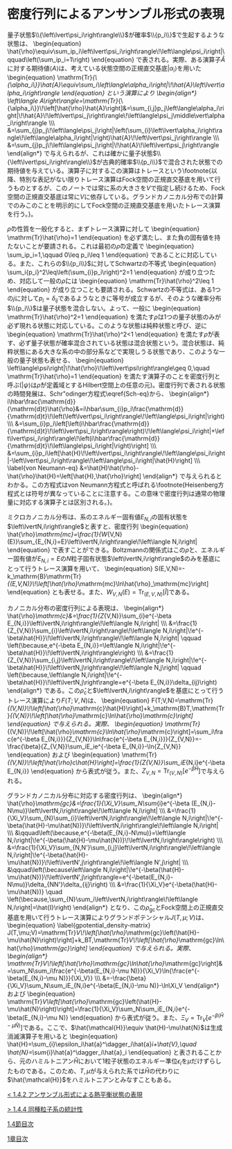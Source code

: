 # 密度行列によるアンサンブル形式の表現
量子状態$\\{\left\lvert\psi_i\right\rangle\\}$が確率$\\{p_i\\}$で生起するような状態は、
	\begin{equation}
		\hat{\rho}\equiv\sum_ip_i\left\lvert\psi_i\right\rangle\\!\left\langle\psi_i\right|\qquad\left(\sum_ip_i=1\right)
	\end{equation}
で表される。実際、ある演算子$\hat{A}$に対する期待値$\left\langle A\right\rangle$は、考えている状態空間の正規直交基底$\left\lvert\alpha_i\right\rangle$を用いた
	\begin{equation}
		\mathrm{Tr}_{\\{\alpha_i\\}}\hat{A}\equiv\sum_i\left\langle\alpha_i\right|\\!\hat{A}\left\lvert\alpha_i\right\rangle
	\end{equation}
という演算により
	\begin{align\*}
		\left\langle A\right\rangle=\mathrm{Tr}_{\\{\alpha_i\\}}\\!\left[\hat{\rho}\hat{A}\right]&=\sum_{i,j}p_j\left\langle\alpha_i\right|\\!\hat{A}\\!\left\lvert\psi_j\right\rangle\\!\left\langle\psi_j\middle\vert\alpha_i\right\rangle \\\\\\
		&=\sum_{j}p_j\\!\left\langle\psi_j\right|\left(\sum_{i}\left\lvert\alpha_i\right\rangle\\!\left\langle\alpha_i\right|\right)\hat{A}\\!\left\lvert\psi_j\right\rangle \\\\\\
		&=\sum_{j}p_j\\!\left\langle\psi_j\right|\\!\hat{A}\\!\left\lvert\psi_j\right\rangle
	\end{align\*}
で与えられるが、これは確かに量子状態$\\{\left\lvert\psi_i\right\rangle\\}$が古典的確率$\\{p_i\\}$で混合された状態での期待値を与えている。演算子に対するこの演算はトレースという\footnote{以降、特別な表記がない限りトレース演算はFock空間の正規直交基底を用いて行うものとするが、このノートでは常に系の大きさを$V$で指定し続けるため、Fock空間の正規直交基底は常に$V$に依存している。グランドカノニカル分布での計算でのみこのことを明示的にしてFock空間の正規直交基底を用いたトレース演算を行う。}。

$\hat{\rho}$の性質を一般化すると、まずトレース演算に対して
	\begin{equation}
		\mathrm{Tr}\hat{\rho}=1
	\end{equation}
を必ず満たし、また負の固有値を持たないことが要請される。これは最初の$\hat{\rho}$の定義で
	\begin{equation}
		\sum_ip_i=1,\qquad 0\leq p_i\leq 1
	\end{equation}
であることに対応している。また、これらの$\\{p_i\\}$に対してSchwartzの不等式
	\begin{equation}
		\sum_i{p_i}^2\leq\left(\sum_{i}p_i\right)^2=1
	\end{equation}
が成り立つため、対応して一般の$\hat{\rho}$には
	\begin{equation}
		\mathrm{Tr}\hat{\rho}^2\leq 1
	\end{equation}
が成り立つことも要請される。Schwartzの不等式は、ある1つの$j$に対して$p_i=\delta_{ij}$であるようなときに等号が成立するが、そのような確率分布$\\{p_i\\}$は量子状態を混合しない。よって、一般に
	\begin{equation}
		\mathrm{Tr}\hat{\rho}^2=1
	\end{equation}
を満たす$\hat{\rho}$は1つの量子状態のみが必ず現れる状態に対応している。このような状態は純粋状態と呼び、逆に
	\begin{equation}
		\mathrm{Tr}\hat{\rho}^2<1
	\end{equation}
を満たす$\hat{\rho}$が表す、必ず量子状態が確率混合されている状態は混合状態という。混合状態は、純粋状態にある大きな系の中の部分系などで実現しうる状態であり、このような一般の量子状態も表せる、
	\begin{equation}
		\left\langle\psi\right|\\!\hat{\rho}\\!\left\lvert\psi\right\rangle\geq 0,\quad \mathrm{Tr}\hat{\rho}=1
	\end{equation}
を満たす演算子のことを密度行列と呼ぶ($\left\lvert\psi\right\rangle$は$\hat{\rho}$が定義域とするHilbert空間上の任意の元)。密度行列で表される状態の時間発展は、Schr\"odinger方程式\eqref{Sch-eq}から、
	\begin{align\*}
		i\hbar\frac{\mathrm{d}}{\mathrm{d}t}\hat{\rho}&=i\hbar\sum_{i}p_i\frac{\mathrm{d}}{\mathrm{d}t}\\!\left(\left\lvert\psi_i\right\rangle\\!\left\langle\psi_i\right|\right) \\\\\\
		&=\sum_{i}p_i\left[\left(i\hbar\frac{\mathrm{d}}{\mathrm{d}t}\\!\left\lvert\psi_i\right\rangle\right)\\!\left\langle\psi_i\right|+\left\lvert\psi_i\right\rangle\\!\left(i\hbar\frac{\mathrm{d}}{\mathrm{d}t}\\!\left\langle\psi_i\right|\right)\right] \\\\\\
		&=\sum_{i}p_i\left[\hat{H}\\!\left\lvert\psi_i\right\rangle\\!\left\langle\psi_i\right|-\left\lvert\psi_i\right\rangle\\!\left\langle\psi_i\right|\hat{H}\right] \\\\\\
		\label{von Neumann-eq}	&=\hat{H}\hat{\rho}-\hat{\rho}\hat{H}=\left[\hat{H},\hat{\rho}\right]
	\end{align\*}
で与えられるとわかる。この方程式はvon Neumann方程式と呼ばれる\footnote{Heisenberg方程式とは符号が異なっていることに注意する。この意味で密度行列は通常の物理量に対応する演算子とは区別される。}。

ミクロカノニカル分布は、系のエネルギー固有値$E_{N,i}$の固有状態を$\left\lvertN,i\right\rangle$と表すと、密度行列
	\begin{equation}
		\hat{\rho}_\mathrm{mc}=\frac{1}{W_{V,N}(E)}\sum_{E_{N,i}=E}\left\lvertN,i\right\rangle\\!\left\langle N,i\right|
	\end{equation}
で表すことができる。Boltzmannの関係式はこの$\hat{\rho}$と、エネルギー固有値が$E_{N,i}=E$の$N$粒子固有状態$\left\lvertN,i\right\rangle$のみを基底にとって行うトレース演算を用いて、
	\begin{equation}
		S(E,V,N)=-k_\mathrm{B}\mathrm{Tr}_{(E,V,N)}\\!\left[\hat{\rho}_\mathrm{mc}\ln\hat{\rho}_\mathrm{mc}\right]
	\end{equation}
とも表せる。また、$W_{V,N}(E)=\mathrm{Tr}_{(E,V,N)}[\hat{I}]$である。

カノニカル分布の密度行列による表現は、
	\begin{align\*}
		\hat{\rho}_\mathrm{c}&=\frac{1}{Z_{V,N}}\sum_{i}e^{-\beta E_{N,i}}\left\lvertN,i\right\rangle\\!\left\langle N,i\right| \\\\\\
		&=\frac{1}{Z_{V,N}}\sum_{i}\left\lvertN,i\right\rangle\\!\left\langle N,i\right|\\!e^{-\beta\hat{H}}\\!\left\lvertN,i\right\rangle\\!\left\langle N,i\right| \qquad \left(\because\,e^{-\beta E_{N,i}}=\left\langle N,i\right|\\!e^{-\beta\hat{H}}\\!\left\lvertN,i\right\rangle\right) \\\\\\
		&=\frac{1}{Z_{V,N}}\sum_{i,j}\left\lvertN,i\right\rangle\\!\left\langle N,i\right|\\!e^{-\beta\hat{H}}\\!\left\lvertN,j\right\rangle\\!\left\langle N,j\right| \qquad \left(\because\,\left\langle N,i\right|\\!e^{-\beta\hat{H}}\\!\left\lvertN,j\right\rangle=e^{-\beta E_{N,i}}\delta_{ij}\right)
	\end{align\*}
である。この$\hat{\rho}_\mathrm{c}$と$\left\lvertN,i\right\rangle$を基底にとって行うトレース演算により$F(T;V,N)$は、
	\begin{equation}
		F(T;V,N)=\mathrm{Tr}_{(V,N)}\\!\left[\hat{\rho}_\mathrm{c}\hat{H}\right]+k_\mathrm{B}T\,\mathrm{Tr}_{(V,N)}\\!\left[\hat{\rho}_\mathrm{c}\ln\hat{\rho}_\mathrm{c}\right]
	\end{equation}
で与えられる。実際、
	\begin{equation}
		\mathrm{Tr}_{(V,N)}\\!\left[\hat{\rho}_\mathrm{c}\ln\hat{\rho}_\mathrm{c}\right]=\sum_i\frac{e^{-\beta E_{N,i}}}{Z_{V,N}}\ln\frac{e^{-\beta E_{N,i}}}{Z_{V,N}}=-\frac{\beta}{Z_{V,N}}\sum_iE_ie^{-\beta E_{N,i}}-\ln{Z_{V,N}}
	\end{equation}
および
	\begin{equation}
		\mathrm{Tr}_{(V,N)}\\!\left[\hat{\rho}_c\hat{H}\right]=\frac{1}{Z_{V,N}}\sum_iE_{N,i}e^{-\beta E_{N,i}}
	\end{equation}
から表式が従う。また、$Z_{V,N}=\mathrm{Tr}_{(V,N)}[e^{-\beta\hat{H}}]$で与えられる。

グランドカノニカル分布に対応する密度行列は、
	\begin{align\*}
		\hat{\rho}_\mathrm{gc}&=\frac{1}{\Xi_V}\sum_N\sum_{i}e^{-\beta (E_{N,i}-N\mu)}\left\lvertN,i\right\rangle\\!\left\langle N,i\right| \\\\\\
		&=\frac{1}{\Xi_V}\sum_{N}\sum_{i}\left\lvertN,i\right\rangle\\!\left\langle N,i\right|\\!e^{-\beta(\hat{H}-\mu\hat{N})}\\!\left\lvertN,i\right\rangle\\!\left\langle N,i\right| \\\\\\
		&\qquad\left(\because\,e^{-\beta(E_{N,i}-N\mu)}=\left\langle N,i\right|\\!e^{-\beta(\hat{H}-\mu\hat{N})}\\!\left\lvertN,i\right\rangle\right) \\\\\\
		&=\frac{1}{\Xi_V}\sum_{N,N'}\sum_{i,j}\left\lvertN,i\right\rangle\\!\left\langle N,i\right|\\!e^{-\beta(\hat{H}-\mu\hat{N})}\\!\left\lvertN',j\right\rangle\\!\left\langle N',j\right| \\\\\\
		&\qquad\left(\because\left\langle N,i\right|\\!e^{-\beta(\hat{H}-\mu\hat{N})}\\!\left\lvertN',j\right\rangle=e^{-\beta(E_{N,i}-N\mu)}\delta_{NN'}\delta_{ij}\right) \\\\\\
		&=\frac{1}{\Xi_V}e^{-\beta(\hat{H}-\mu\hat{N})} \quad \left(\because\,\sum_{N}\sum_i\left\lvertN,i\right\rangle\\!\left\langle N,i\right|=\hat{I}\right)
	\end{align\*}
となり、この$\hat{\rho}_\mathrm{gc}$とFock空間上の正規直交基底を用いて行うトレース演算によりグランドポテンシャル$J(T,\mu;V)$は、
	\begin{equation}	\label{gpotential_density-matrix}
		J(T,\mu;V)=\mathrm{Tr}_V\\!\left[\hat{\rho}_\mathrm{gc}\left(\hat{H}-\mu\hat{N}\right)\right]+k_BT\,\mathrm{Tr}_V\\!\left[\hat{\rho}_\mathrm{gc}\ln\hat{\rho}_\mathrm{gc}\right]
	\end{equation}
で与えられる。実際、
	\begin{align\*}
		\mathrm{Tr}_V\\!\left[\hat{\rho}_\mathrm{gc}\ln\hat{\rho}_\mathrm{gc}\right]&=\sum_N\sum_i\frac{e^{-\beta(E_{N,i}-\mu N)}}{\Xi_V}\ln{\frac{e^{-\beta(E_{N,i}-\mu N)}}{\Xi_V}} \\\\\\
		&=-\frac{\beta}{\Xi_V}\sum_N\sum_iE_{N,i}e^{-\beta(E_{N,i}-\mu N)}-\ln\Xi_V
	\end{align\*}
および
	\begin{equation}
		\mathrm{Tr}_V\left[\hat{\rho}_\mathrm{gc}\left(\hat{H}-\mu\hat{N}\right)\right]=\frac{1}{\Xi_V}\sum_N\sum_iE_{N,i}e^{-\beta(E_{N,i}-\mu N)}
	\end{equation}
から表式が従う。また、$\Xi_V=\mathrm{Tr}_{V}[e^{-\beta(\hat{H}-\mu\hat{N})}]$である。ここで、$\hat{\mathcal{H}}\equiv \hat{H}-\mu\hat{N}$は生成消滅演算子を用いると
	\begin{equation}
		\hat{H}=\sum_{i}\epsilon_i\hat{a}^\dagger_i\hat{a}_i+\hat{V},\quad \hat{N}=\sum_{i}\hat{a}^\dagger_i\hat{a}_i
	\end{equation}
と表されることから、元のハミルトニアン$\hat{H}$において1粒子状態のエネルギー準位$\epsilon_i$を$\mu$だけずらしたものである。このため、$T,\mu$が与えられた系では$\hat{H}$の代わりに$\hat{\mathcal{H}}$をハミルトニアンとみなすこともある。

[\< 1.4.2 アンサンブル形式による熱平衡状態の表現](https://pr440.github.io/manybody-qm/Sec1-4-2)

[\> 1.4.4 同種粒子系の統計性](https://pr440.github.io/manybody-qm/Sec1-4-4)

[1.4節目次](https://pr440.github.io/manybody-qm/Sec1-4)

[1章目次](https://pr440.github.io/manybody-qm/Chap1)